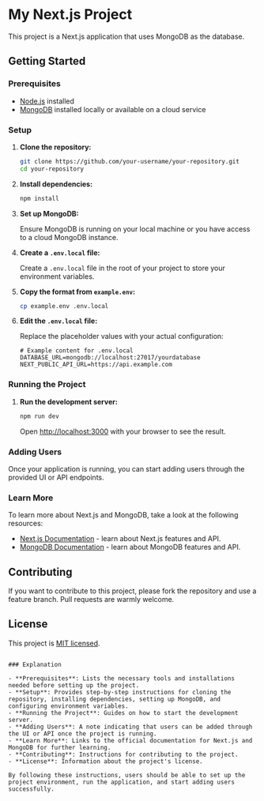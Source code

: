 
# My Next.js Project

This project is a Next.js application that uses MongoDB as the database.

## Getting Started

### Prerequisites

- [Node.js](https://nodejs.org/) installed
- [MongoDB](https://www.mongodb.com/) installed locally or available on a cloud service

### Setup

1. **Clone the repository:**

   ```bash
   git clone https://github.com/your-username/your-repository.git
   cd your-repository
   ```

2. **Install dependencies:**

   ```bash
   npm install
   ```

3. **Set up MongoDB:**

   Ensure MongoDB is running on your local machine or you have access to a cloud MongoDB instance.

4. **Create a `.env.local` file:**

   Create a `.env.local` file in the root of your project to store your environment variables.

5. **Copy the format from `example.env`:**

   ```bash
   cp example.env .env.local
   ```

6. **Edit the `.env.local` file:**

   Replace the placeholder values with your actual configuration:

   ```env
   # Example content for .env.local
   DATABASE_URL=mongodb://localhost:27017/yourdatabase
   NEXT_PUBLIC_API_URL=https://api.example.com
   ```

### Running the Project

1. **Run the development server:**

   ```bash
   npm run dev
   ```

   Open [http://localhost:3000](http://localhost:3000) with your browser to see the result.

### Adding Users

Once your application is running, you can start adding users through the provided UI or API endpoints.

### Learn More

To learn more about Next.js and MongoDB, take a look at the following resources:

- [Next.js Documentation](https://nextjs.org/docs) - learn about Next.js features and API.
- [MongoDB Documentation](https://docs.mongodb.com/) - learn about MongoDB features and API.

## Contributing

If you want to contribute to this project, please fork the repository and use a feature branch. Pull requests are warmly welcome.

## License

This project is [MIT licensed](LICENSE).
```

### Explanation

- **Prerequisites**: Lists the necessary tools and installations needed before setting up the project.
- **Setup**: Provides step-by-step instructions for cloning the repository, installing dependencies, setting up MongoDB, and configuring environment variables.
- **Running the Project**: Guides on how to start the development server.
- **Adding Users**: A note indicating that users can be added through the UI or API once the project is running.
- **Learn More**: Links to the official documentation for Next.js and MongoDB for further learning.
- **Contributing**: Instructions for contributing to the project.
- **License**: Information about the project's license.

By following these instructions, users should be able to set up the project environment, run the application, and start adding users successfully.